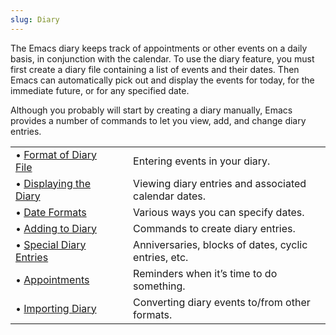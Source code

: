 ```yaml
---
slug: Diary
---
```


The Emacs diary keeps track of appointments or other events on a daily basis, in conjunction with the calendar. To use the diary feature, you must first create a diary file containing a list of events and their dates. Then Emacs can automatically pick out and display the events for today, for the immediate future, or for any specified date.

Although you probably will start by creating a diary manually, Emacs provides a number of commands to let you view, add, and change diary entries.

|                                                  |    |                                                      |
| :----------------------------------------------- | -- | :--------------------------------------------------- |
| • [Format of Diary File](Format-of-Diary-File)   |    | Entering events in your diary.                       |
| • [Displaying the Diary](Displaying-the-Diary)   |    | Viewing diary entries and associated calendar dates. |
| • [Date Formats](Date-Formats)                   |    | Various ways you can specify dates.                  |
| • [Adding to Diary](Adding-to-Diary)             |    | Commands to create diary entries.                    |
| • [Special Diary Entries](Special-Diary-Entries) |    | Anniversaries, blocks of dates, cyclic entries, etc. |
| • [Appointments](Appointments)                   |    | Reminders when it’s time to do something.            |
| • [Importing Diary](Importing-Diary)             |    | Converting diary events to/from other formats.       |
